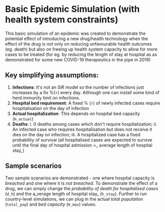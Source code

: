 Basic Epidemic Simulation (with health system constraints)
=====================

This basic simulation of an epidemic was created to demonstrate the potential effect of introducing a new drug/health technology when the effect of the drug is
not only on reducing unfavourable health outcomes (eg. death) but also on freeing up health system capacity to allow for more cases to be treated (for eg.
by reducing the length of stay at hospital as as demonstrated for some new COVID-19 therapeutics in the pipe in 2019)

## Key simplifying assumptions:

1. **Infections**: It's not an SIR model so the number of infections just increases by a fix %(`r`) every day. Although one can install some kind of herd immunity limit on infections. 
2. **Hospital bed requirement**: A fixed % (`r`) of newly infected cases require hospitalisation on the day of infection
3. **Actual hospitalization**: This depends on hospital bed capacity (`H_actual`)
4. **Deaths**: i. 0 deaths among cases which don't require hospitalization; 
ii. An infected case who requires hospitalisation but does not receive it dies on the day on infection; 
iii. A hospitalized case has a fixed probability of survival (all hospitalised cases are expected to survive until the final day of hospital admission =_ average length of hospital stay_)

## Sample scenarios

Two sample scenarios are demonstrated - one where hospital capacity is _breached_ and one where it is _not breached_. 
To demonstrate the effect of a drug, we can simply change the _probability of death for hospitalised cases_ (`d_h`) and the a_verage length of hospital stay_ (`h_stay`). 
Further to run country-level simulations, we can plug in the actual _total population_ (`total_pop`) and _bed capacity_ (`H_max`) values. 
